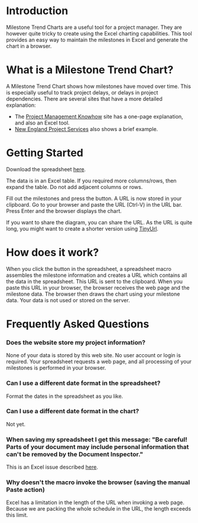 Introduction
============
Milestone Trend Charts are a useful tool for a project manager. They are however quite tricky to create using the Excel charting capabilities. This tool provides an easy way to maintain the milestones in Excel and generate the chart in a browser.

What is a Milestone Trend Chart?
============
A Milestone Trend Chart shows how milestones have moved over time. This is especially useful to track project delays, or delays in project dependencies. There are several sites that have a more detailed explanation:

- The [Project Management Knowhow](https://www.project-management-knowhow.com/milestone_trend_analysis.html) site has a one-page explanation, and also an Excel tool.
- [New England Project Services](http://neprojectservices.com/milestones.htm) also shows a brief example.


Getting Started
===============
Download the spreadsheet [here](https://ellipticview.github.io/milestone-trend-chart/assets/trendchart.xlsm).

The data is in an Excel table. If you required more columns/rows, then expand the table. Do not add adjacent columns or rows.

Fill out the milestones and press the button. A URL is now stored in your clipboard.
Go to your browser and paste the URL (Ctrl-V) in the URL bar. Press Enter and the browser displays the chart.

If you want to share the diagram, you can share the URL. As the URL is quite long, you might want to create a shorter version using [TinyUrl](https://tinyurl.com/).

How does it work?
============
When you click the button in the spreadsheet, a spreadsheet macro assembles the milestone information and creates a URL which contains all the data in the spreadsheet. This URL is sent to the clipboard.
When you paste this URL in your browser, the browser receives the web page and the milestone data. The browser then draws the chart using your milestone data. Your data is not used or stored on the server.

Frequently Asked Questions
==========================

### Does the website store my project information?
None of your data is stored by this web site. No user account or login is required. Your spreadsheet requests a web page, and all processing of your milestones is performed in your browser.

### Can I use a different date format in the spreadsheet?
Format the dates in the spreadsheet as you like.

### Can I use a different date format in the chart?
Not yet.

### When saving my spreadsheet I get this message: "Be careful! Parts of your document may include personal information that can't be removed by the Document Inspector."
This is an Excel issue described [here](https://answers.microsoft.com/en-us/office/forum/office_2013_release-excel/be-careful-parts-of-your-document-may-include/fae98705-d078-4fc5-843a-908dda5be559).

### Why doesn't the macro invoke the browser (saving the manual Paste action)
Excel has a limitation in the length of the URL when invoking a web page. Because we are packing the whole schedule in the URL, the length exceeds this limit.
